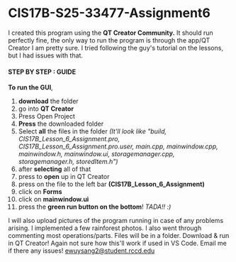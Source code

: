 # CIS17B-S25-33477-Assignment6

I created this program using the **QT Creator Community.** It should run perfectly fine, the only way to run the program is through the app/QT Creator I am pretty sure. I tried following the guy's tutorial on the lessons, but I had issues with that. 

<h4>STEP BY STEP : GUIDE</h4>

**To run the GUI**,
1. **download** the folder
2. go into **QT Creator**
3. Press Open Project
4. **Press** the downloaded folder
5. Select **all** the files in the folder *(It'll look like "build, CIS17B_Lesson_6_Assignment.pro, CIS17B_Lesson_6_Assignment.pro.user, main.cpp, mainwindow.cpp, mainwindow.h, mainwindow.ui, storagemanager.cpp, storagemanager.h, storedItem.h")*
6. after **selecting** all of that
7. press to **open** up in QT Creator
8. press on the file to the left bar **(CIS17B_Lesson_6_Assignment)**
9. click on **Forms**
10. click on **mainwindow.ui**
11. press the **green run button on the bottom**!
*TADA!! :)*

I will also upload pictures of the program running in case of any problems arising. I implemented a few rainforest photos. I also went through commenting most operations/parts. Files will be in a folder. Download & run in QT Creator! Again not sure how this'll work if used in VS Code. Email me if there any issues! ewuysang2@student.rccd.edu
